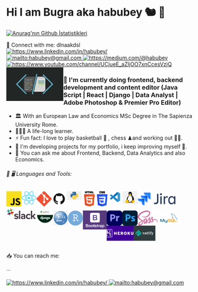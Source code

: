 
   





# Hi I am Bugra aka habubey 🐿 👋 




[![Anurag'nın Github İstatistikleri](https://github-readme-stats.vercel.app/api?username=habubey&hide=stars)](https://github.com/habubey)

📩 Connect with me:
dlnaakdsl
<br>
<a href="https://www.linkedin.com/in/habubey/" target="_blank">
    <img src="https://img.shields.io/badge/%20-linkedin-0072b1" alt="https://www.linkedin.com/in/habubey/">
</a>
<br>
<a href="mailto:habubey" target="_blank">
    <img src="https://img.shields.io/badge/%20-gmail-B23121" alt="mailto:habubey@gmail.com">
</a>
<a href="	https://medium.com/@habubey" target="_blank">
    <img src="https://img.shields.io/badge/%20-medium-black" alt="	https://medium.com/@habubey">
</a>
<a href="https://www.youtube.com/channel/UCjueE_aZljOO7xnCcesVzjQ" target="_blank">
    <img width="80px" src="https://img.shields.io/badge/youtube-%23FF0000.svg?&style=for-the-badge&logo=youtube&logoColor=white" alt="https://www.youtube.com/channel/UCjueE_aZljOO7xnCcesVzjQ">
</a>
<a>
<img src="./images/frontend.jpeg" align='left' width="30%" alt="frontend">
</a>    

### 📑 I'm currently doing frontend, backend development and content editor (Java Script | React | Django | Data Analyst | Adobe Photoshop & Premier Pro Editor)

- 🏛 With an European Law and Economics MSc Degree in The Sapienza University Rome.
- 👨🏻‍💻 A life-long learner.
- ⚡ Fun fact: I love to play basketball 🏀 , chess ♟and working out 🏋🏻.
- 🚀 I'm developing projects for my portfolio, i keep improving myself 📃.
- 💬 You can ask me about Frontend, Backend, Data Analytics and also Economics.


###### 🔧 🖥 Languages and Tools:


[<img align="left" alt="Javascript" width="40px" src="./images/js.png" />][JavaScript]
[<img align="left" alt="ReactJS" width="40px" src="./images/react-js.png" />][ReactJS]
[<img align="left" alt="Git" width="40px" src="./images/git.png" />][git]
[<img align="left" alt="GitHub" width="40px" src="./images/github.png" />][github]
[<img align="left" alt="Python" width="40px" src="./images/python.png" />][python]
[<img align="left" alt="HTML5" width="40px" src="./images/html.png" />][HTML]
<img align="left" alt="css" height="40px" src="./images/css.png" />
[<img align="left" alt="vs" width="40px" src="./images/vs.jpeg" />][linux]
[<img align="left" alt="Linux" width="40px" src="./images/linux.png" />][linux]
<img align="left" alt="Jira" height="40px" src="./images/jira.png" />
<img align="left" alt="Slack" height="40px" src="./images/slack.png"/>
<img align="left" alt="django" height="45px" src="./images/django.png" />
<br><br><br>
<img align="left" alt="spss" height="40px" src="./images/spss.png"/>
<img align="left" alt="R" height="40px" src="./images/Ribm.png" vlign=center/>
<img align="left" alt="bootstrap" widtsh="40px" height="50px" src="./images/bootstrap.png" />
<img align="left" alt="adobeopre" height="40px" src="./images/adobepre.png" />
<img align="left" alt="adobephoto" height="40px" src="./images/adobephoto.png" />
<img align="left" alt="sass" height="40px" src="./images/sass.png" />
<img align="left" alt="MySQL" height="40px" src="./images/mysql.png"/>
<img align="left" alt="heroku" height="40px" src="./images/heroku.png"/>
<img align="left" alt="netlify" height="40px" src="./images/netlify.png"/>

<br>

[JavaScript]: https://www.javascript.com/
[ReactJS]: https://tr.reactjs.org/
[vsCode]: https://code.visualstudio.com/
[git]: https://git-scm.com/
[github]: https://github.com/enes9103
[python]: https://www.python.org/
[js]: https://www.javascript.com/
[linux]: https://www.linux.org/
[HTML]: https://www.w3schools.com/html/

<br><br><br>

📥 You can reach me:

∙∙∙ 
<br><br>
<a href="https://www.linkedin.com/in/habubey/" target="_blank">
    <img src="https://img.shields.io/badge/%20-linkedin-0072b1" alt="https://www.linkedin.com/in/habubey/">
</a>
<a href="mailto:habubey" target="_blank">
    <img src="https://img.shields.io/badge/%20-gmail-B23121" alt="mailto:habubey@gmail.com">
</a>
